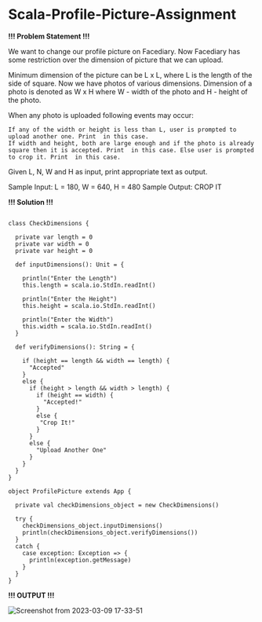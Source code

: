 # Scala-Profile-Picture-Assignment


**!!! Problem Statement !!!**

We want to change our profile picture on Facediary. Now Facediary has
some restriction over the dimension of picture that we can upload.



Minimum dimension of the picture can be L x L, where L is the length of the side of square. Now we have photos of various dimensions. Dimension of a photo is denoted as W x H where W - width of the photo and H - height of the photo.


When any photo is uploaded following events may occur:

    If any of the width or height is less than L, user is prompted to upload another one. Print  in this case.
    If width and height, both are large enough and if the photo is already square then it is accepted. Print  in this case. Else user is prompted to crop it. Print  in this case.



Given L, N, W and H as input, print appropriate text as output.

Sample Input: L = 180, W = 640, H = 480
Sample Output: CROP IT


**!!! Solution !!!**

```

class CheckDimensions {

  private var length = 0
  private var width = 0
  private var height = 0

  def inputDimensions(): Unit = {

    println("Enter the Length")
    this.length = scala.io.StdIn.readInt()

    println("Enter the Height")
    this.height = scala.io.StdIn.readInt()

    println("Enter the Width")
    this.width = scala.io.StdIn.readInt()
  }

  def verifyDimensions(): String = {

    if (height == length && width == length) {
      "Accepted"
    }
    else {
      if (height > length && width > length) {
        if (height == width) {
          "Accepted!"
        }
        else {
         "Crop It!"
        }
      }
      else {
        "Upload Another One"
      }
    }
  }
}

object ProfilePicture extends App {

  private val checkDimensions_object = new CheckDimensions()

  try {
    checkDimensions_object.inputDimensions()
    println(checkDimensions_object.verifyDimensions())
  }
  catch {
    case exception: Exception => {
      println(exception.getMessage)
    }
  }
}
```

**!!! OUTPUT !!!**

![Screenshot from 2023-03-09 17-33-51](https://user-images.githubusercontent.com/125438911/224017848-128cb7ed-32cb-4220-a474-d581aec44d45.png)

